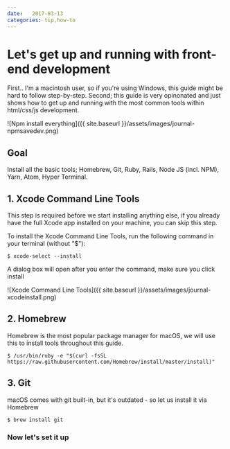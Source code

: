 ```yaml
---
date:   2017-03-13
categories: tip,how-to
---
```

# Let's get up and running with front-end development
First.. I'm a macintosh user, so if you're using Windows, this guide might be hard to follow step-by-step. Second; this guide is very opinonated and just shows how to get up and running with the most common tools within html/css/js development.

![Npm install everything]({{ site.baseurl }}/assets/images/journal-npmsavedev.png)

## Goal
Install all the basic tools; Homebrew, Git, Ruby, Rails, Node JS (incl. NPM), Yarn, Atom, Hyper Terminal.

## 1. Xcode Command Line Tools
This step is required before we start installing anything else, if you already have the full Xcode app installed on your machine, you can skip this step.

To install the Xcode Command Line Tools, run the following command in your terminal (without "$"):

```
$ xcode-select --install
```

A dialog box will open after you enter the command, make sure you click install

![Xcode Command Line Tools]({{ site.baseurl }}/assets/images/journal-xcodeinstall.png)

## 2. Homebrew
Homebrew is the most popular package manager for macOS, we will use this to install tools throughout this guide.
```
$ /usr/bin/ruby -e "$(curl -fsSL https://raw.githubusercontent.com/Homebrew/install/master/install)"
```

## 3. Git
macOS comes with git built-in, but it's outdated - so let us install it via Homebrew
```
$ brew install git
```

### Now let's set it up
